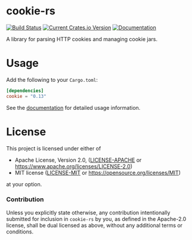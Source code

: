 # cookie-rs

[![Build Status](https://travis-ci.com/SergioBenitez/cookie-rs.svg?branch=master)](https://travis-ci.com/SergioBenitez/cookie-rs)
[![Current Crates.io Version](https://img.shields.io/crates/v/cookie.svg)](https://crates.io/crates/cookie)
[![Documentation](https://docs.rs/cookie/badge.svg)](https://docs.rs/cookie)

A library for parsing HTTP cookies and managing cookie jars.

# Usage

Add the following to your `Cargo.toml`:

```toml
[dependencies]
cookie = "0.13"
```

See the [documentation](https://docs.rs/cookie) for detailed usage information.

# License

This project is licensed under either of

 * Apache License, Version 2.0, ([LICENSE-APACHE](LICENSE-APACHE) or
   https://www.apache.org/licenses/LICENSE-2.0)
 * MIT license ([LICENSE-MIT](LICENSE-MIT) or
   https://opensource.org/licenses/MIT)

at your option.

### Contribution

Unless you explicitly state otherwise, any contribution intentionally submitted
for inclusion in `cookie-rs` by you, as defined in the Apache-2.0 license, shall
be dual licensed as above, without any additional terms or conditions.
